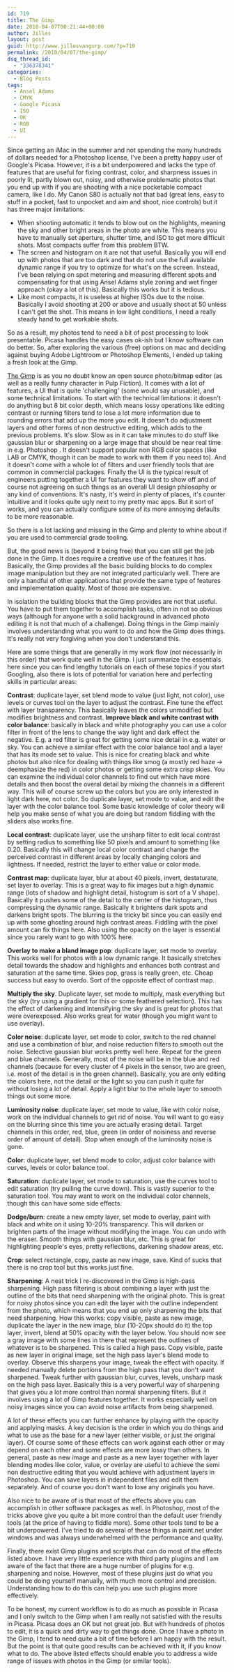 ```yaml
---
id: 719
title: The Gimp
date: 2010-04-07T00:21:44+00:00
author: Jilles
layout: post
guid: http://www.jillesvangurp.com/?p=719
permalink: /2010/04/07/the-gimp/
dsq_thread_id:
  - "336378341"
categories:
  - Blog Posts
tags:
  - Ansel Adams
  - CMYK
  - Google Picasa
  - ISO
  - OK
  - RGB
  - UI
---
```

Since getting an iMac in the summer and not spending the many hundreds of dollars needed for a Photoshop license, I've been a pretty happy user of Google's Picasa. However, it is a bit underpowered and lacks the type of features that are useful for fixing contrast, color, and sharpness issues in poorly lit, partly blown out, noisy, and otherwise problematic photos that you end up with if you are shooting with a nice pocketable compact camera, like I do. My Canon S80 is actually not that bad (great lens, easy to stuff in a pocket, fast to unpocket and aim and shoot, nice controls) but it has three major limitations:

<ul>
	<li>When shooting automatic it tends to blow out on the highlights, meaning the sky and other bright areas in the photo are white. This means you have to manually set aperture, shutter time, and ISO to get more difficult shots. Most compacts suffer from this problem BTW.</li>
	<li>The screen and histogram on it are not that useful. Basically you will end up with photos that are too dark and that do not use the full available dynamic range if you try to optimize for what's on the screen. Instead, I've been relying on spot metering and measuring different spots and compensating for that using Ansel Adams style zoning and wet finger approach (okay a lot of this). Basically this works but it is tedious.</li>
	<li>Like most compacts, it is useless at higher ISOs due to the noise. Basically I avoid shooting at 200 or above and usually shoot at 50 unless I can't get the shot. This means in low light conditions, I need a really steady hand to get workable shots.</li>
</ul>

So as a result, my photos tend to need a bit of post processing to look presentable. Picasa handles the easy cases ok-ish but I know software can do better. So, after exploring the various (free) options on mac and deciding against buying Adobe Lightroom or Photoshop Elements, I ended up taking a fresh look at the Gimp. 

[The Gimp](http://www.gimp.org/) is as you no doubt know an open source photo/bitmap editor (as well as a really funny character in Pulp Fiction). It comes with a lot of features, a UI that is quite 'challenging' (some would say unusable), and some technical limitations. To start with the technical limitations: it doesn't do anything but 8 bit color depth, which means lossy operations like editing contrast or running filters tend to lose a lot more information due to rounding errors that add up the more you edit. It doesn't do adjustment layers and other forms of non destructive editing, which adds to the previous problems. It's slow. Slow as in it can take minutes to do stuff like gaussian blur or sharpening on a large image that should be near real time in e.g. Photoshop . It doesn't support popular non RGB color spaces (like LAB or CMYK, though it can be made to work with them if you need to). And it doesn't come with a whole lot of filters and user friendly tools that are common in commercial packages. Finally the UI is the typical result of engineers putting together a UI for features they want to show off and of course not agreeing on such things as an overall UI design philosophy or any kind of conventions. It's nasty, it's weird in plenty of places, it's counter intuitive and it looks quite ugly next to my pretty mac apps. But it sort of works, and you can actually configure some of its more annoying defaults to be more reasonable.

So there is a lot lacking and missing in the Gimp and plenty to whine about if you are used to commercial grade tooling.

But, the good news is (beyond it being free) that you can still get the job done in the Gimp. It does require a creative use of the features it has. Basically, the Gimp provides all the basic building blocks to do complex image manipulation but they are not integrated particularly well. There are only a handful of other applications that provide the same type of features and implementation quality. Most of those are expensive. 

In isolation the building blocks that the Gimp provides are not that useful. You have to put them together to accomplish tasks, often in not so obvious ways (although for anyone with a solid background in advanced photo editing it is not that much of a challenge). Doing things in the Gimp mainly involves understanding what you want to do and how the Gimp does things. It's really not very forgiving when you don't understand this.

Here are some things that are generally in my work flow (not necessarily in this order) that work quite well in the Gimp. I just summarize the essentials here since you can find lengthy tutorials on each of these topics if you start Googling, also there is lots of potential for variation here and perfecting skills in particular areas:

**Contrast**: duplicate layer, set blend mode to value (just light, not color), use levels or curves tool on the layer to adjust the contrast. Fine tune the effect with layer transparency. This basically leaves the colors unmodified but modifies brightness and contrast. 
<strong>
Improve black and white contrast with color balance</strong>: basically in black and white photography you can use a color filter in front of the lens to change the way light and dark effect the negative. E.g. a red filter is great for getting some nice detail in e.g. water or sky. You can achieve a similar effect with the color balance tool and a layer that has its mode set to value. This is nice for creating black and white photos but also nice for dealing with things like smog (a mostly red haze -> deemphasize the red) in color photos or getting some extra crisp skies. You can examine the individual color channels to find out which have more details and then boost the overal detail by mixing the channels in a different way. This will of course screw up the colors but you are only interested in light dark here, not color. So duplicate layer, set mode to value, and edit the layer with the color balance tool. Some basic knowledge of color theory will help you make sense of what you are doing but random fiddling with the sliders also works fine.

**Local contrast**: duplicate layer, use the unsharp filter to edit local contrast by setting radius to something like 50 pixels and amount to something like 0.20. Basically this will change local color contrast and change the perceived contrast in different areas by locally changing colors and lightness. If needed, restrict the layer to either value or color mode.

**Contrast map**: duplicate layer, blur at about 40 pixels, invert, destaturate, set layer to overlay. This is a great way to fix images but a high dynamic range (lots of shadow and highlight detail, histogram is sort of a V shape). Basically it pushes some of the detail to the center of the histogram, thus compressing the dynamic range. Basically it brightens dark spots and darkens bright spots. The blurring is the tricky bit since you can easily end up with some ghosting around high contrast areas. Fiddling with the pixel amount can fix things here. Also using the opacity on the layer is essential since you rarely want to go with 100% here.

**Overlay to make a bland image pop**: duplicate layer, set mode to overlay. This works well for photos with a low dynamic range. It basically stretches detail towards the shadow and highlights and enhances both contrast and saturation at the same time. Skies pop, grass is really green, etc. Cheap success but easy to overdo. Sort of the opposite effect of contrast map.

**Multiply the sky**. Duplicate layer, set mode to multiply, mask everything but the sky (try using a gradient for this or some feathered selection). This has the effect of darkening and intensifying the sky and is great for photos that were overexposed. Also works great for water (though you might want to use overlay).

**Color noise**: duplicate layer, set mode to color, switch to the red channel and use a combination of blur, and noise reduction filters to smooth out the noise. Selective gaussian blur works pretty well here. Repeat for the green and blue channels. Generally, most of the noise will be in the blue and red channels (because for every cluster of 4 pixels in the sensor, two are green, i.e. most of the detail is in the green channel). Basically, you are only editing the colors here, not the detail or the light so you can push it quite far without losing a lot of detail. Apply a light blur to the whole layer to smooth things out some more. 

**Luminosity noise**: duplicate layer, set mode to value, like with color noise, work on the individual channels to get rid of noise. You will want to go easy on the blurring since this time you are actually erasing detail. Target channels in this order, red, blue, green (in order of noisiness and reverse order of amount of detail). Stop when enough of the luminosity noise is gone. 

**Color**: duplicate layer, set blend mode to color, adjust color balance with curves, levels or color balance tool.

**Saturation**: duplicate layer, set mode to saturation, use the curves tool to edit saturation (try pulling the curve down). This is vastly superior to the saturation tool. You may want to work on the individual color channels, though this can have some side effects. 

**Dodge/burn**: create a new empty layer, set mode to overlay, paint with black and white on it using 10-20% transparency. This will darken or brighten parts of the image without modifying the image. You can undo with the eraser. Smooth things with gaussian blur, etc. This is great for highlighting people's eyes, pretty reflections, darkening shadow areas, etc. 

**Crop**: select rectangle, copy, paste as new image, save. Kind of sucks that there is no crop tool but this works just fine.

**Sharpening**: A neat trick I re-discovered in the Gimp is high-pass sharpening. High pass filtering is about combining a layer with just the outline of the bits that need sharpening with the original photo. This is great for noisy photos since you can edit the layer with the outline independent from the photo, which means that you end up only sharpening the bits that need sharpening. How this works: copy visible, paste as new image, duplicate the layer in the new image, blur (10-20px should do it) the top layer, invert, blend at 50% opacity with the layer below. You should now see a gray image with some lines in there that represent the outlines of whatever is to be sharpened. This is called a high pass. Copy visible, paste as new layer in original image, set the high pass layer's blend mode to overlay. Observe this sharpens your image, tweak the effect with opacity. If needed manually delete portions from the high pass that you don't want sharpened. Tweak further with gaussian blur, curves, levels, unsharp mask on the high pass layer. Basically this is a very powerful way of sharpening that gives you a lot more control than normal sharpening filters. But it involves using a lot of Gimp features together. It works especially well on noisy images since you can avoid noise artifacts from being sharpened.

A lot of these effects you can further enhance by playing with the opacity and applying masks. A key decision is the order in which you do things and what to use as the base for a new layer (either visible, or just the original layer). Of course some of these effects can work against each other or may depend on each other and some effects are more lossy than others. In general, paste as new image and paste as a new layer together with layer blending modes like color, value, or overlay are useful to achieve the semi non destructive editing that you would achieve with adjustment layers in Photoshop. You can save layers in independent files and edit them separately. And of course you don't want to lose any originals you have.

Also nice to be aware of is that most of the effects above you can accomplish in other software packages as well. In Photoshop, most of the tricks above give you quite a bit more control than the default user friendly tools (at the price of having to fiddle more). Some other tools tend to be a bit underpowered. I've tried to do several of these things in paint.net under windows and was always underwhelmed with the performance and quality. 

Finally, there exist Gimp plugins and scripts that can do most of the effects listed above. I have very little experience with third party plugins and I am aware of the fact that there are a huge number of plugins for e.g. sharpening and noise. However, most of these plugins just do what you could be doing yourself manually, with much more control and precision. Understanding how to do this can help you use such plugins more effectively. 

To be honest, my current workflow is to do as much as possible in Picasa and I only switch to the Gimp when I am really not satisfied with the results in Picasa. Picasa does an OK but not great job. But with hundreds of photos to edit, it is a quick and dirty way to get things done. Once I have a photo in the Gimp, I tend to need quite a bit of time before I am happy with the result. But the point is that quite good results can be achieved with it, if you know what to do. The above listed effects should enable you to address a wide range of issues with photos in the Gimp (or similar tools).